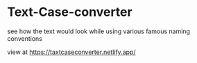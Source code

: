 # Text-Case-converter
see how the text would look while using various famous naming conventions

view at https://taxtcaseconverter.netlify.app/
